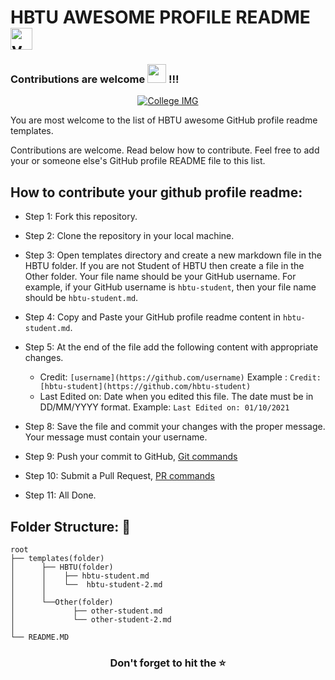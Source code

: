 <h1>HBTU AWESOME PROFILE README <img src="https://camo.githubusercontent.com/8dd1044426df54e4ae42f9df9d1957f058c02333f8776e66dc6d371a442529af/68747470733a2f2f656d6f6a69732e736c61636b6d6f6a69732e636f6d2f656d6f6a69732f696d616765732f313539333535353338392f393537392f626c6f625f657863697465642e6769663f31353933353535333839" alt="yo"  height="35" /></h1>

<h3>Contributions are welcome <img src="https://media.giphy.com/media/WUlplcMpOCEmTGBtBW/giphy.gif" width="30"> !!!</h3>

<p align="center">
<a href="#"><img src="https://github.com/rock12231/HBTU-AWESOME-PROFILE-README/blob/master/cover.jpg" alt="College IMG"></a>
</p>

You are most welcome to the list of HBTU awesome GitHub profile readme templates.

Contributions are welcome. Read below how to contribute. Feel free to add your or someone else's GitHub profile README file to this list.


## How to contribute your github profile readme:

* Step 1: Fork this repository.

* Step 2: Clone the repository in your local machine.

* Step 3: Open templates directory and create a new markdown file in the HBTU folder. If you are not Student of HBTU then create a file in the Other folder. Your file name should be your GitHub username.  For example, if your GitHub username is `hbtu-student`, then your file name should be `hbtu-student.md`.

* Step 4: Copy and Paste your GitHub profile readme content in `hbtu-student.md`.

* Step 5: At the end of the file add the following content with appropriate changes.

  - Credit: `[username](https://github.com/username)` Example : `Credit:[hbtu-student](https://github.com/hbtu-student)`
  - Last Edited on: Date when you edited this file. The date must be in DD/MM/YYYY format. Example: `Last Edited on: 01/10/2021`

- Step 8: Save the file and commit your changes with the proper message. Your message must contain your username.

- Step 9: Push your commit to GitHub, [Git commands](https://github.com/rock12231/HBTU-AWESOME-PROFILE-README/blob/master/contribution.md)

- Step 10: Submit a Pull Request, [PR commands](https://github.com/rock12231/HBTU-AWESOME-PROFILE-README/blob/master/contribution.md)

- Step 11: All Done.


## Folder Structure: 📁

```
root
├── templates(folder)
│      ├── HBTU(folder)
│      │    ├── hbtu-student.md
│      │    └──  hbtu-student-2.md
│      │
│      └──Other(folder)     
│             ├── other-student.md
│             └── other-student-2.md
│
└── README.MD
```

<h3 align="center" >Don't forget to hit the ⭐</h3>
